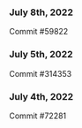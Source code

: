 ### July 8th, 2022

Commit #59822

### July 5th, 2022

Commit #314353


### July 4th, 2022

Commit #72281
